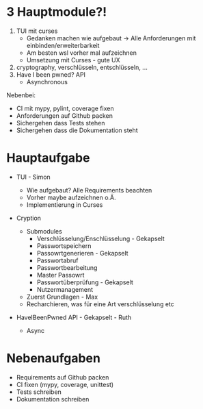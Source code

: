 # 3 Hauptmodule?!

1. TUI mit curses
    - Gedanken machen wie aufgebaut -> Alle Anforderungen mit einbinden/erweiterbarkeit
    - Am besten wsl vorher mal aufzeichnen
    - Umsetzung mit Curses - gute UX
2. cryptography, verschlüsseln, entschlüsseln, ...
3. Have I been pwned? API
    - Asynchronous

Nebenbei:
- CI mit mypy, pylint, coverage fixen
- Anforderungen auf Github packen
- Sichergehen dass Tests stehen
- Sichergehen dass die Dokumentation steht
# Hauptaufgabe
- TUI - Simon
  - Wie aufgebaut? Alle Requirements beachten
  - Vorher maybe aufzeichnen o.Ä.
  - Implementierung in Curses

- Cryption
  - Submodules
    - Verschlüsselung/Enschlüsselung - Gekapselt
    - Passwortspeichern
    - Passowrtgenerieren - Gekapselt
    - Passwortabruf 
    - Passwortbearbeitung 
    - Master Passowrt
    - Passwortüberprüfung - Gekapselt
    - Nutzermanagement
  - Zuerst Grundlagen - Max
  - Recharchieren, was für eine Art verschlüsselung etc

- HaveIBeenPwned API - Gekapselt - Ruth
  - Async
 
# Nebenaufgaben
- Requirements auf Github packen
- CI fixen (mypy, coverage, unittest)
- Tests schreiben
- Dokumentation schreiben
